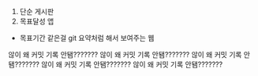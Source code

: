 1. 단순 게시판
2. 목표달성 앱
  - 목표기간 같은걸 git 요약처럼 해서 보여주는 웹

  않이 왜 커밋 기록 안됌???????
  않이 왜 커밋 기록 안됌???????
  않이 왜 커밋 기록 안됌???????
  않이 왜 커밋 기록 안됌???????
  않이 왜 커밋 기록 안됌???????
